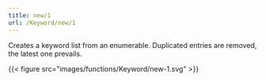 ```yaml
---
title: new/1
url: /Keyword/new/1
---
```



Creates a keyword list from an enumerable.
Duplicated entries are removed, the latest one prevails.

{{< figure src="images/functions/Keyword/new-1.svg" >}}
